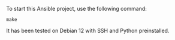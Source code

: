 To start this Ansible project, use the following command:

`make`

It has been tested on Debian 12 with SSH and Python preinstalled.
